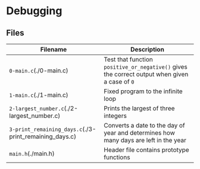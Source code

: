 # Debugging

## Files

| Filename | Description |
| -------- | ----------- |
| `0-main.c`(./0-main.c) | Test that function `positive_or_negative()` gives the correct output when given a case of `0` |
| `1-main.c`(./1-main.c) | Fixed program to the infinite loop |
| `2-largest_number.c`(./2-largest_number.c) | Prints the largest of three integers |
| `3-print_remaining_days.c`(./3-print_remaining_days.c) | Converts a date to the day of year and determines how many days are left in the year |
| `main.h`(./main.h) | Header file contains prototype functions |
